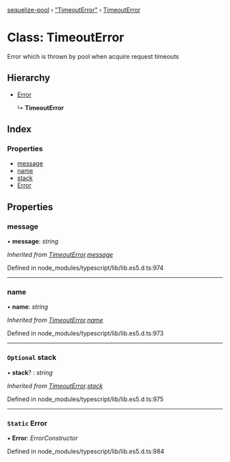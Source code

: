[sequelize-pool](../README.md) › ["TimeoutError"](../modules/_timeouterror_.md) › [TimeoutError](_timeouterror_.timeouterror.md)

# Class: TimeoutError

Error which is thrown by pool when acquire request timeouts

## Hierarchy

* [Error](_timeouterror_.timeouterror.md#static-error)

  ↳ **TimeoutError**

## Index

### Properties

* [message](_timeouterror_.timeouterror.md#message)
* [name](_timeouterror_.timeouterror.md#name)
* [stack](_timeouterror_.timeouterror.md#optional-stack)
* [Error](_timeouterror_.timeouterror.md#static-error)

## Properties

###  message

• **message**: *string*

*Inherited from [TimeoutError](_timeouterror_.timeouterror.md).[message](_timeouterror_.timeouterror.md#message)*

Defined in node_modules/typescript/lib/lib.es5.d.ts:974

___

###  name

• **name**: *string*

*Inherited from [TimeoutError](_timeouterror_.timeouterror.md).[name](_timeouterror_.timeouterror.md#name)*

Defined in node_modules/typescript/lib/lib.es5.d.ts:973

___

### `Optional` stack

• **stack**? : *string*

*Inherited from [TimeoutError](_timeouterror_.timeouterror.md).[stack](_timeouterror_.timeouterror.md#optional-stack)*

Defined in node_modules/typescript/lib/lib.es5.d.ts:975

___

### `Static` Error

▪ **Error**: *ErrorConstructor*

Defined in node_modules/typescript/lib/lib.es5.d.ts:984
